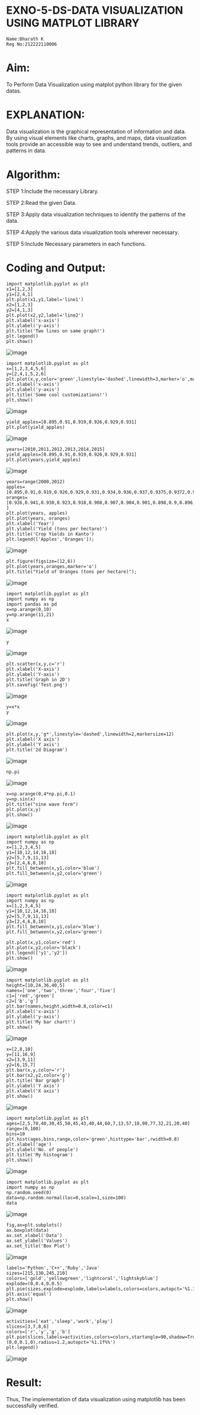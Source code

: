 # EXNO-5-DS-DATA VISUALIZATION USING MATPLOT LIBRARY

```
Name:Bharath K
Reg No:212222110006
```


# Aim:
  To Perform Data Visualization using matplot python library for the given datas.

# EXPLANATION:
Data visualization is the graphical representation of information and data. By using visual elements like charts, graphs, and maps, data visualization tools provide an accessible way to see and understand trends, outliers, and patterns in data.

# Algorithm:
STEP 1:Include the necessary Library.

STEP 2:Read the given Data.

STEP 3:Apply data visualization techniques to identify the patterns of the data.

STEP 4:Apply the various data visualization tools wherever necessary.

STEP 5:Include Necessary parameters in each functions.

# Coding and Output:
```
import matplotlib.pyplot as plt
x1=[1,2,3]
y1=[2,4,1]
plt.plot(x1,y1,label='line1')
x2=[1,2,3]
y2=[4,1,3]
plt.plot(x2,y2,label='line2')
plt.xlabel('x-axis')
plt.ylabel('y-axis')
plt.title('Two lines on same graph!')
plt.legend()
plt.show()
```
![image](https://github.com/22008650/EXNO-5-DS/assets/122548204/c66f5c32-89e6-4b10-b7a7-71af59e2c247)
```
import matplotlib.pyplot as plt
x=[1,2,3,4,5,6]
y=[2,4,1,5,2,6]
plt.plot(x,y,color='green',linestyle='dashed',linewidth=3,marker='o',markerfacecolor='blue',markersize=12)
plt.xlabel('x-axis')
plt.ylabel('y-axis')
plt.title('Some cool customizations!')
plt.show()
```
![image](https://github.com/22008650/EXNO-5-DS/assets/122548204/a608dd72-b67b-4022-aa78-371b1619d43c)
```
yield_apples=[0.895,0.91,0.919,0.926,0.929,0.931]
plt.plot(yield_apples)
```
![image](https://github.com/22008650/EXNO-5-DS/assets/122548204/a00621d6-3311-4fa2-acf5-391c2acd66cf)
```
years=[2010,2011,2012,2013,2014,2015]
yield_apples=[0.895,0.91,0.919,0.926,0.929,0.931]
plt.plot(years,yield_apples)
```
![image](https://github.com/22008650/EXNO-5-DS/assets/122548204/5dee0bba-9ea2-45c8-98f9-4d07e83cc8b7)
```
years=range(2000,2012)
apples=[0.895,0.91,0.919,0.926,0.929,0.931,0.934,0.936,0.937,0.9375,0.9372,0.939]
oranges=[0.926,0.941,0.930,0.923,0.918,0.908,0.907,0.904,0.901,0.898,0.9,0.896, ]
plt.plot(years, apples)
plt.plot(years, oranges)
plt.xlabel('Year')
plt.ylabel('Yield (tons per hectare)')
plt.title('Crop Yields in Kanto')
plt.legend(['Apples','Oranges']);
```
![image](https://github.com/22008650/EXNO-5-DS/assets/122548204/6012f3f0-6f87-4cf8-bd6e-5ba507a1b06d)
```
plt.figure(figsize=(12,6))
plt.plot(years,oranges,marker='o')
plt.title("Yield of Oranges (tons per hectare)");
```
![image](https://github.com/22008650/EXNO-5-DS/assets/122548204/bb1912de-70f1-4707-b42c-360d1d3fe09f)
```
import matplotlib.pyplot as plt
import numpy as np
import pandas as pd
x=np.arange(0,10)
y=np.arange(11,21)
x
```
![image](https://github.com/22008650/EXNO-5-DS/assets/122548204/f13513f0-5c94-4933-864e-287b241a7927)
```
y
```
![image](https://github.com/22008650/EXNO-5-DS/assets/122548204/a870782e-3cd4-4d44-a653-4ab7cd289888)
```
plt.scatter(x,y,c='r')
plt.xlabel('X-axis')
plt.ylabel('Y-axis')
plt.title('Graph in 2D')
plt.savefig('Test.png')
```
![image](https://github.com/22008650/EXNO-5-DS/assets/122548204/d201a979-810e-4735-a49c-8ef3c57f6a74)
```
y=x*x
y
```
![image](https://github.com/22008650/EXNO-5-DS/assets/122548204/809779da-a186-4e40-b85b-2760598b20b9)
```
plt.plot(x,y,'g*',linestyle='dashed',linewidth=2,markersize=12)
plt.xlabel('X axis')
plt.ylabel('Y axis')
plt.title('2d Diagram')
```
![image](https://github.com/22008650/EXNO-5-DS/assets/122548204/d7751af4-13ae-490a-a352-4ab023c36fc1)
```
np.pi
```
![image](https://github.com/22008650/EXNO-5-DS/assets/122548204/d8c70094-b994-4503-9832-4fba61e65f9a)
```
x=np.arange(0,4*np.pi,0.1)
y=np.sin(x)
plt.title("sine wave form")
plt.plot(x,y)
plt.show()
```
![image](https://github.com/22008650/EXNO-5-DS/assets/122548204/57d1482c-2b3b-4a7c-9cf8-12980dd73b17)
```
import matplotlib.pyplot as plt
import numpy as np
x=[1,2,3,4,5]
y1=[10,12,14,16,18]
y2=[5,7,9,11,13]
y3=[2,4,6,8,10]
plt.fill_between(x,y1,color='blue')
plt.fill_between(x,y2,color='green')
```
![image](https://github.com/22008650/EXNO-5-DS/assets/122548204/6f1efd80-4e8d-45bb-bd8a-97e7cfeac3bd)
```
import matplotlib.pyplot as plt
import numpy as np
x=[1,2,3,4,5]
y1=[10,12,14,16,18]
y2=[5,7,9,11,13]
y3=[2,4,6,8,10]
plt.fill_between(x,y1,color='blue')
plt.fill_between(x,y2,color='green')

plt.plot(x,y1,color='red')
plt.plot(x,y2,color='black')
plt.legend(['y1','y2'])
plt.show()
```
![image](https://github.com/22008650/EXNO-5-DS/assets/122548204/3dee5ad9-ae9e-4bab-9112-ecb29018bc9e)
```
import matplotlib.pyplot as plt
height=[10,24,36,40,5]
names=['one','two','three','four','five']
c1=['red','green']
c2=['b','g']
plt.bar(names,height,width=0.8,color=c1)
plt.xlabel('x-axis')
plt.ylabel('y-axis')
plt.title('My bar chart!')
plt.show()
```
![image](https://github.com/22008650/EXNO-5-DS/assets/122548204/1e1a02fb-7398-44e6-b06e-35c1db335bb0)
```
x=[2,8,10]
y=[11,16,9]
x2=[3,9,11]
y2=[6,15,7]
plt.bar(x,y,color='r')
plt.bar(x2,y2,color='g')
plt.title('Bar graph')
plt.ylabel('Y axis')
plt.xlabel('X axis')
plt.show()
```
![image](https://github.com/22008650/EXNO-5-DS/assets/122548204/2631e29c-cc9b-4d12-9f07-0bd21b2b9db5)
```
import matplotlib.pyplot as plt
ages=[2,5,70,40,30,45,50,45,43,40,44,60,7,13,57,18,90,77,32,21,20,40]
range=(0,100)
bins=10
plt.hist(ages,bins,range,color='green',histtype='bar',rwidth=0.8)
plt.xlabel('age')
plt.ylabel('No. of people')
plt.title('My histogram')
plt.show()
```
![image](https://github.com/22008650/EXNO-5-DS/assets/122548204/0c306853-c5be-4dca-a879-0dfc4a30bff8)
```
import matplotlib.pyplot as plt
import numpy as np
np.random.seed(0)
data=np.random.normal(loc=0,scale=1,size=100)
data
```
![image](https://github.com/22008650/EXNO-5-DS/assets/122548204/70bf4782-2179-44ea-aa7d-7dba6eebf101)
```
fig,ax=plt.subplots()
ax.boxplot(data)
ax.set_xlabel('Data')
ax.set_ylabel('Values')
ax.set_title('Box Plot')
```
![image](https://github.com/22008650/EXNO-5-DS/assets/122548204/0f940dad-69e3-4c11-bca0-838d3c32ea79)
```
labels='Python','C++','Ruby','Java'
sizes=[215,130,245,210]
colors=['gold','yellowgreen','lightcoral','lightskyblue']
explode=(0,0.4,0,0.5)
plt.pie(sizes,explode=explode,labels=labels,colors=colors,autopct='%1.1f%%',shadow=True)
plt.axis('equal')
plt.show()
```
![image](https://github.com/22008650/EXNO-5-DS/assets/122548204/04c6c150-926c-4f18-adf4-cf8273c26d01)
```
activities=['eat','sleep','work','play']
slices=[3,7,8,6]
colors=['r','y','g','b']
plt.pie(slices,labels=activities,colors=colors,startangle=90,shadow=True,explode=(0,0,0.1,0),radius=1.2,autopct='%1.1f%%')
plt.legend()
```
![image](https://github.com/22008650/EXNO-5-DS/assets/122548204/ecf37e01-15ea-4221-bc99-df88d93bdcb3)

# Result:
Thus, The implementation of data visualization using matplotlib has been successfully verified.
